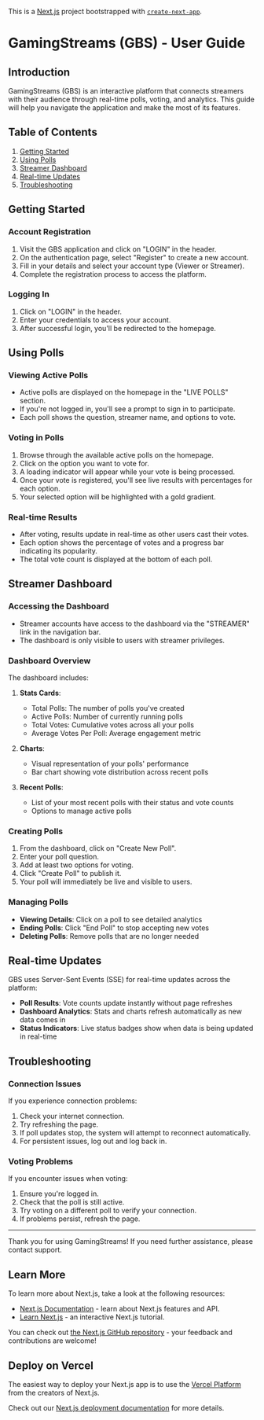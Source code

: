 This is a [Next.js](https://nextjs.org) project bootstrapped with [`create-next-app`](https://nextjs.org/docs/app/api-reference/cli/create-next-app).

# GamingStreams (GBS) - User Guide

## Introduction

GamingStreams (GBS) is an interactive platform that connects streamers with their audience through real-time polls, voting, and analytics. This guide will help you navigate the application and make the most of its features.

## Table of Contents

1. [Getting Started](#getting-started)
2. [Using Polls](#using-polls)
3. [Streamer Dashboard](#streamer-dashboard)
4. [Real-time Updates](#real-time-updates)
5. [Troubleshooting](#troubleshooting)

## Getting Started

### Account Registration

1. Visit the GBS application and click on "LOGIN" in the header.
2. On the authentication page, select "Register" to create a new account.
3. Fill in your details and select your account type (Viewer or Streamer).
4. Complete the registration process to access the platform.

### Logging In

1. Click on "LOGIN" in the header.
2. Enter your credentials to access your account.
3. After successful login, you'll be redirected to the homepage.

## Using Polls

### Viewing Active Polls

- Active polls are displayed on the homepage in the "LIVE POLLS" section.
- If you're not logged in, you'll see a prompt to sign in to participate.
- Each poll shows the question, streamer name, and options to vote.

### Voting in Polls

1. Browse through the available active polls on the homepage.
2. Click on the option you want to vote for.
3. A loading indicator will appear while your vote is being processed.
4. Once your vote is registered, you'll see live results with percentages for each option.
5. Your selected option will be highlighted with a gold gradient.

### Real-time Results

- After voting, results update in real-time as other users cast their votes.
- Each option shows the percentage of votes and a progress bar indicating its popularity.
- The total vote count is displayed at the bottom of each poll.

## Streamer Dashboard

### Accessing the Dashboard

- Streamer accounts have access to the dashboard via the "STREAMER" link in the navigation bar.
- The dashboard is only visible to users with streamer privileges.

### Dashboard Overview

The dashboard includes:

1. **Stats Cards**:

   - Total Polls: The number of polls you've created
   - Active Polls: Number of currently running polls
   - Total Votes: Cumulative votes across all your polls
   - Average Votes Per Poll: Average engagement metric

2. **Charts**:

   - Visual representation of your polls' performance
   - Bar chart showing vote distribution across recent polls

3. **Recent Polls**:
   - List of your most recent polls with their status and vote counts
   - Options to manage active polls

### Creating Polls

1. From the dashboard, click on "Create New Poll".
2. Enter your poll question.
3. Add at least two options for voting.
4. Click "Create Poll" to publish it.
5. Your poll will immediately be live and visible to users.

### Managing Polls

- **Viewing Details**: Click on a poll to see detailed analytics
- **Ending Polls**: Click "End Poll" to stop accepting new votes
- **Deleting Polls**: Remove polls that are no longer needed

## Real-time Updates

GBS uses Server-Sent Events (SSE) for real-time updates across the platform:

- **Poll Results**: Vote counts update instantly without page refreshes
- **Dashboard Analytics**: Stats and charts refresh automatically as new data comes in
- **Status Indicators**: Live status badges show when data is being updated in real-time

## Troubleshooting

### Connection Issues

If you experience connection problems:

1. Check your internet connection.
2. Try refreshing the page.
3. If poll updates stop, the system will attempt to reconnect automatically.
4. For persistent issues, log out and log back in.

### Voting Problems

If you encounter issues when voting:

1. Ensure you're logged in.
2. Check that the poll is still active.
3. Try voting on a different poll to verify your connection.
4. If problems persist, refresh the page.

---

Thank you for using GamingStreams! If you need further assistance, please contact support.

## Learn More

To learn more about Next.js, take a look at the following resources:

- [Next.js Documentation](https://nextjs.org/docs) - learn about Next.js features and API.
- [Learn Next.js](https://nextjs.org/learn) - an interactive Next.js tutorial.

You can check out [the Next.js GitHub repository](https://github.com/vercel/next.js) - your feedback and contributions are welcome!

## Deploy on Vercel

The easiest way to deploy your Next.js app is to use the [Vercel Platform](https://vercel.com/new?utm_medium=default-template&filter=next.js&utm_source=create-next-app&utm_campaign=create-next-app-readme) from the creators of Next.js.

Check out our [Next.js deployment documentation](https://nextjs.org/docs/app/building-your-application/deploying) for more details.
